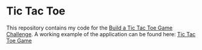 # Tic Tac Toe
This repository contains my code for the [Build a Tic Tac Toe Game Challenge](https://www.freecodecamp.com/challenges/build-a-tic-tac-toe-game). A working example of the application can be found here: [Tic Tac Toe Game](http://codepen.io/JosephVega/pen/GqLYLk)
